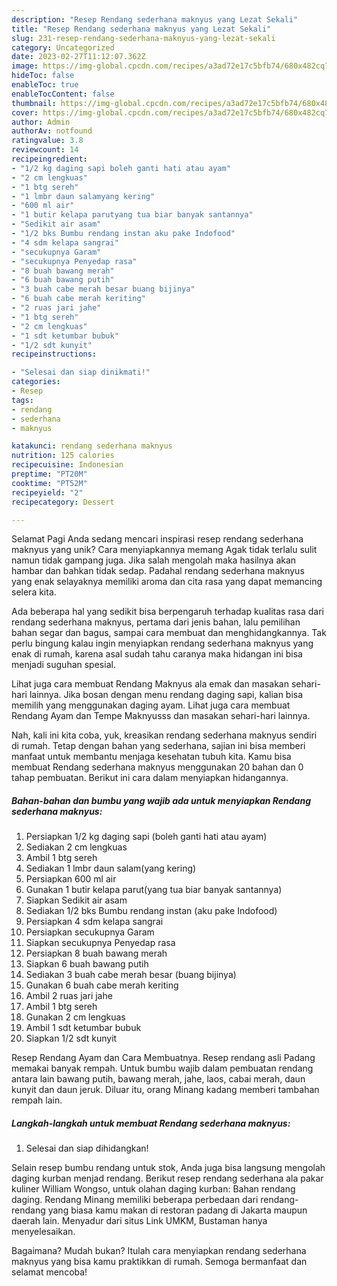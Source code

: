 ```yaml
---
description: "Resep Rendang sederhana maknyus yang Lezat Sekali"
title: "Resep Rendang sederhana maknyus yang Lezat Sekali"
slug: 231-resep-rendang-sederhana-maknyus-yang-lezat-sekali
category: Uncategorized
date: 2023-02-27T11:12:07.362Z
image: https://img-global.cpcdn.com/recipes/a3ad72e17c5bfb74/680x482cq70/rendang-sederhana-maknyus-foto-resep-utama.jpg
hideToc: false
enableToc: true
enableTocContent: false
thumbnail: https://img-global.cpcdn.com/recipes/a3ad72e17c5bfb74/680x482cq70/rendang-sederhana-maknyus-foto-resep-utama.jpg
cover: https://img-global.cpcdn.com/recipes/a3ad72e17c5bfb74/680x482cq70/rendang-sederhana-maknyus-foto-resep-utama.jpg
author: Admin
authorAv: notfound
ratingvalue: 3.8
reviewcount: 14
recipeingredient:
- "1/2 kg daging sapi boleh ganti hati atau ayam"
- "2 cm lengkuas"
- "1 btg sereh"
- "1 lmbr daun salamyang kering"
- "600 ml air"
- "1 butir kelapa parutyang tua biar banyak santannya"
- "Sedikit air asam"
- "1/2 bks Bumbu rendang instan aku pake Indofood"
- "4 sdm kelapa sangrai"
- "secukupnya Garam"
- "secukupnya Penyedap rasa"
- "8 buah bawang merah"
- "6 buah bawang putih"
- "3 buah cabe merah besar buang bijinya"
- "6 buah cabe merah keriting"
- "2 ruas jari jahe"
- "1 btg sereh"
- "2 cm lengkuas"
- "1 sdt ketumbar bubuk"
- "1/2 sdt kunyit"
recipeinstructions:

- "Selesai dan siap dinikmati!"
categories:
- Resep
tags:
- rendang
- sederhana
- maknyus

katakunci: rendang sederhana maknyus 
nutrition: 125 calories
recipecuisine: Indonesian
preptime: "PT20M"
cooktime: "PT52M"
recipeyield: "2"
recipecategory: Dessert

---
```



Selamat Pagi Anda sedang mencari inspirasi resep rendang sederhana maknyus yang unik? Cara menyiapkannya memang Agak tidak terlalu sulit namun tidak gampang juga. Jika salah mengolah maka hasilnya akan hambar dan bahkan tidak sedap. Padahal rendang sederhana maknyus yang enak selayaknya memiliki aroma dan cita rasa yang dapat memancing selera kita.


Ada beberapa hal yang sedikit bisa berpengaruh terhadap kualitas rasa dari rendang sederhana maknyus, pertama dari jenis bahan, lalu pemilihan bahan segar dan bagus, sampai cara membuat dan menghidangkannya. Tak perlu bingung kalau ingin menyiapkan rendang sederhana maknyus yang enak di rumah, karena asal sudah tahu caranya maka hidangan ini bisa menjadi suguhan spesial.

Lihat juga cara membuat Rendang Maknyus ala emak dan masakan sehari-hari lainnya. Jika bosan dengan menu rendang daging sapi, kalian bisa memilih yang menggunakan daging ayam. Lihat juga cara membuat Rendang Ayam dan Tempe Maknyusss dan masakan sehari-hari lainnya.


Nah, kali ini kita coba, yuk, kreasikan rendang sederhana maknyus sendiri di rumah. Tetap dengan bahan yang sederhana, sajian ini bisa memberi manfaat untuk membantu menjaga kesehatan tubuh kita. Kamu bisa membuat Rendang sederhana maknyus menggunakan 20 bahan dan 0 tahap pembuatan. Berikut ini cara dalam menyiapkan hidangannya.

<!--inarticleads1-->

##### Bahan-bahan dan bumbu yang wajib ada untuk menyiapkan Rendang sederhana maknyus:

1. Persiapkan 1/2 kg daging sapi (boleh ganti hati atau ayam)
1. Sediakan 2 cm lengkuas
1. Ambil 1 btg sereh
1. Sediakan 1 lmbr daun salam(yang kering)
1. Persiapkan 600 ml air
1. Gunakan 1 butir kelapa parut(yang tua biar banyak santannya)
1. Siapkan Sedikit air asam
1. Sediakan 1/2 bks Bumbu rendang instan (aku pake Indofood)
1. Persiapkan 4 sdm kelapa sangrai
1. Persiapkan secukupnya Garam
1. Siapkan secukupnya Penyedap rasa
1. Persiapkan 8 buah bawang merah
1. Siapkan 6 buah bawang putih
1. Sediakan 3 buah cabe merah besar (buang bijinya)
1. Gunakan 6 buah cabe merah keriting
1. Ambil 2 ruas jari jahe
1. Ambil 1 btg sereh
1. Gunakan 2 cm lengkuas
1. Ambil 1 sdt ketumbar bubuk
1. Siapkan 1/2 sdt kunyit


Resep Rendang Ayam dan Cara Membuatnya. Resep rendang asli Padang memakai banyak rempah. Untuk bumbu wajib dalam pembuatan rendang antara lain bawang putih, bawang merah, jahe, laos, cabai merah, daun kunyit dan daun jeruk. Diluar itu, orang Minang kadang memberi tambahan rempah lain. 

<!--inarticleads2-->

##### Langkah-langkah untuk membuat Rendang sederhana maknyus:


1. Selesai dan siap dihidangkan!

Selain resep bumbu rendang untuk stok, Anda juga bisa langsung mengolah daging kurban menjad rendang. Berikut resep rendang sederhana ala pakar kuliner William Wongso, untuk olahan daging kurban: Bahan rendang daging. Rendang Minang memiliki beberapa perbedaan dari rendang-rendang yang biasa kamu makan di restoran padang di Jakarta maupun daerah lain. Menyadur dari situs Link UMKM, Bustaman hanya menyelesaikan. 

Bagaimana? Mudah bukan? Itulah cara menyiapkan rendang sederhana maknyus yang bisa kamu praktikkan di rumah. Semoga bermanfaat dan selamat mencoba!
